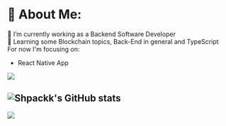 # 💫 About Me:
🔭 I’m currently working as a Backend Software Developer<br>🌱 Learning some Blockchain topics, Back-End in general and TypeScript<br>
For now I'm focusing on:
- React Native App

<img src="https://www.codewars.com/users/Shpackk/badges/large">

![Shpackk's GitHub stats](https://github-readme-stats.vercel.app/api?username=Shpackk&show_icons=true&theme=transparent)
---
[![](https://visitcount.itsvg.in/api?id=Shpackk&icon=0&color=0)](https://visitcount.itsvg.in)

